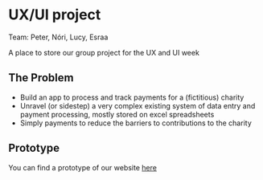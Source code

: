 # UX/UI project

Team: Peter, Nóri, Lucy, Esraa

A place to store our group project for the UX and UI week

## The Problem
- Build an app to process and track payments for a (fictitious) charity
- Unravel (or sidestep) a very complex existing system of data entry and payment processing, mostly stored on excel spreadsheets
- Simply payments to reduce the barriers to contributions to the charity

## Prototype

You can find a prototype of our website [here](https://xd.adobe.com/view/f3419bb3-0841-4780-8c34-6531d0a85d6e/)
